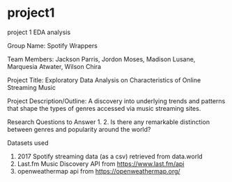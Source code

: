 # project1
project 1 EDA analysis

Group Name: 
Spotify Wrappers

Team Members: 
Jackson Parris, Jordon Moses, Madison Lusane, Marquesia Atwater, Wilson Chira
 
Project Title: 
Exploratory Data Analysis on Characteristics of Online Streaming Music 

Project Description/Outline:
A discovery into underlying trends and patterns that shape the types of genres accessed via music streaming sites.
 
Research Questions to Answer
1.
2.	Is there any remarkable distinction between genres and popularity around the world? 


Datasets used
1.	2017 Spotify streaming data (as a csv) retrieved from data.world
2. Last.fm Music Discovery API from https://www.last.fm/api 
3. openweathermap api from https://openweathermap.org/

